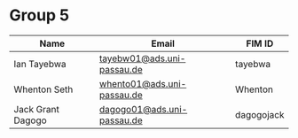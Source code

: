 # Group 5

| Name | Email | FIM ID |
| ---- | ----- | ------ |
|  Ian Tayebwa    |  tayebw01@ads.uni-passau.de  |    tayebwa    |
|  Whenton Seth   |  whento01@ads.uni-passau.de  |    Whenton    |
|  Jack Grant Dagogo  |  dagogo01@ads.uni-passau.de  |    dagogojack    |
